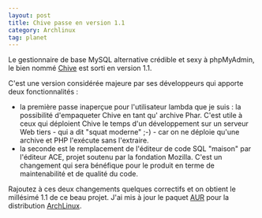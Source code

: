```yaml
---
layout: post
title: Chive passe en version 1.1
category: Archlinux
tag: planet
---
```


Le gestionnaire de base MySQL alternative crédible et sexy à phpMyAdmin, le
bien nommé [Chive](http://www.chive-project.com/) est sorti en version 1.1.<!-- more -->

C'est une version considérée majeure par ses développeurs qui apporte deux
fonctionnalités :

*    la première passe inaperçue pour l'utilisateur lambda que je suis : la
possibilité d'empaqueter Chive en tant qu' archive Phar. C'est utile à ceux
qui déploient Chive le temps d'un développement sur un serveur Web tiers - qui
a dit "squat moderne" ;-) - car on ne déploie qu'une archive et PHP l'exécute
sans l'extraire.
*    la seconde est le remplacement de l'éditeur de code SQL "maison" par l'éditeur
ACE, projet soutenu par la fondation Mozilla. C'est un changement qui sera
bénéfique pour le produit en terme de maintenabilité et de qualité du code.

Rajoutez à ces deux changements quelques correctifs et on obtient le
millésimé 1.1 de ce beau projet. J'ai mis à jour le paquet
[AUR](http://en.wikipedia.org/wiki/Arch_Linux#Arch_User_Repository) pour la
distribution [ArchLinux](http://www.archlinux.org/).
